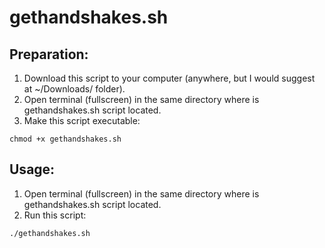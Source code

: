 gethandshakes.sh
================

Preparation:
-----------
1. Download this script to your computer (anywhere, but I would suggest at ~/Downloads/ folder).
2. Open terminal (fullscreen) in the same directory where is gethandshakes.sh script located.
3. Make this script executable:
```
chmod +x gethandshakes.sh
```
Usage:
-----
1. Open terminal (fullscreen) in the same directory where is gethandshakes.sh script located.
2. Run this script:
```
./gethandshakes.sh
```
